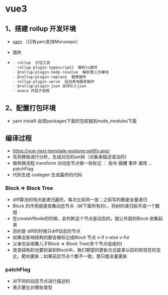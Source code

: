 # vue3

## 1、搭建 rollup 开发环境

- [yarn](https://yarn.bootcss.com/docs/usage/) （只有yarn支持Monorepo）

- 插件

- ```js
  - rollup  打包工具
  - rollup-plugin-typescript2  解析ts插件
  - @rollup/plugin-node-resolve  解析第三方模块
  - @rollup/plugin-replace  替换插件
  - rollup-plugin-serve  启动本地服务插件
  - @rollup/plugin-json 支持引入json
  - execa 开启子进程
  ```




## 2、配置打包环境

- yarn installl 会把packages下面的包软链到node_modules下面





## 编译过程

- https://vue-next-template-explorer.netlify.app/
- 先将模板进行分析，生成对应的ast树（对象来描述语法的）
- 做转换流程  transform  对动态节点做一些标记 ： 指令 插槽 事件 属性 ...   patchFlag
- 代码生成 codegen 生成最终的代码

### Block => Block Tree

- diff算法的特点是递归遍历，每次比较同一层；之前写的都是全量递归
- Block 的作用就是收集动态节点（树下面所有的），将树的递归拍平成一个数组
- 在createVNode的时候，会判断这个节点是动态的，就让外层的Block 收集起来
- 目的是  diff的时候只diff动态的节点
- 如果会影响结构的都会被标记成Block 节点  v-if  v-else  v-for
- 父亲也会收集儿子Block => Block Tree(多个节点组成的)
- 改变结构的也要封装到Block中，我们期望的更新方式是拿以前的和现在的去比，靶向更新；如果前后节点个数不一致，那只能全量更新

### patchFlag

- 对不同的动态节点进行描述的
- 表示要比对哪些类型
